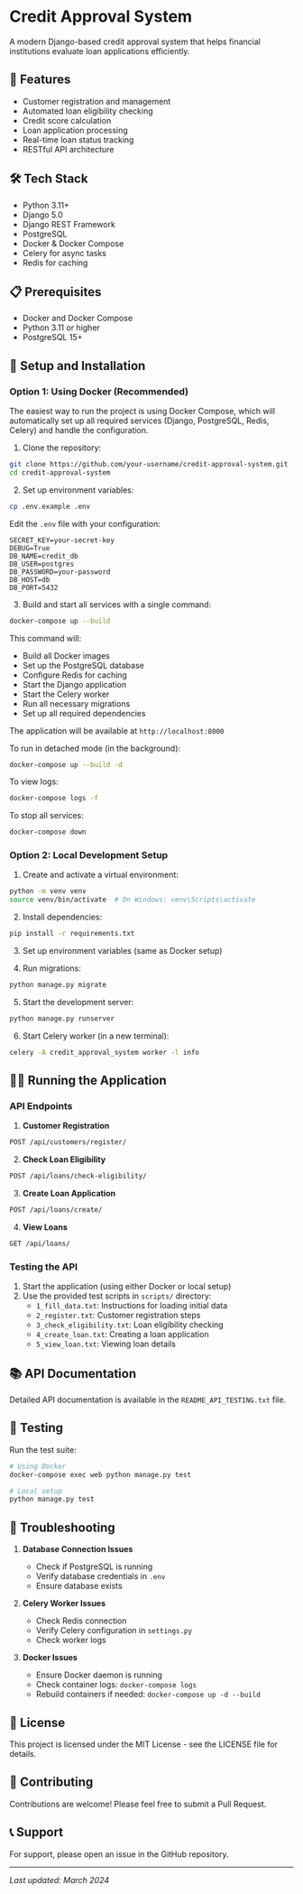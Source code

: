 # Credit Approval System

A modern Django-based credit approval system that helps financial institutions evaluate loan applications efficiently.

## 🚀 Features

- Customer registration and management
- Automated loan eligibility checking
- Credit score calculation
- Loan application processing
- Real-time loan status tracking
- RESTful API architecture

## 🛠️ Tech Stack

- Python 3.11+
- Django 5.0
- Django REST Framework
- PostgreSQL
- Docker & Docker Compose
- Celery for async tasks
- Redis for caching

## 📋 Prerequisites

- Docker and Docker Compose
- Python 3.11 or higher
- PostgreSQL 15+

## 🚀 Setup and Installation

### Option 1: Using Docker (Recommended)

The easiest way to run the project is using Docker Compose, which will automatically set up all required services (Django, PostgreSQL, Redis, Celery) and handle the configuration.

1. Clone the repository:
```bash
git clone https://github.com/your-username/credit-approval-system.git
cd credit-approval-system
```

2. Set up environment variables:
```bash
cp .env.example .env
```
Edit the `.env` file with your configuration:
```
SECRET_KEY=your-secret-key
DEBUG=True
DB_NAME=credit_db
DB_USER=postgres
DB_PASSWORD=your-password
DB_HOST=db
DB_PORT=5432
```

3. Build and start all services with a single command:
```bash
docker-compose up --build
```
This command will:
- Build all Docker images
- Set up the PostgreSQL database
- Configure Redis for caching
- Start the Django application
- Start the Celery worker
- Run all necessary migrations
- Set up all required dependencies

The application will be available at `http://localhost:8000`

To run in detached mode (in the background):
```bash
docker-compose up --build -d
```

To view logs:
```bash
docker-compose logs -f
```

To stop all services:
```bash
docker-compose down
```

### Option 2: Local Development Setup

1. Create and activate a virtual environment:
```bash
python -m venv venv
source venv/bin/activate  # On Windows: venv\Scripts\activate
```

2. Install dependencies:
```bash
pip install -r requirements.txt
```

3. Set up environment variables (same as Docker setup)

4. Run migrations:
```bash
python manage.py migrate
```

5. Start the development server:
```bash
python manage.py runserver
```

6. Start Celery worker (in a new terminal):
```bash
celery -A credit_approval_system worker -l info
```

## 🏃‍♂️ Running the Application

### API Endpoints

1. **Customer Registration**
```bash
POST /api/customers/register/
```

2. **Check Loan Eligibility**
```bash
POST /api/loans/check-eligibility/
```

3. **Create Loan Application**
```bash
POST /api/loans/create/
```

4. **View Loans**
```bash
GET /api/loans/
```

### Testing the API

1. Start the application (using either Docker or local setup)
2. Use the provided test scripts in `scripts/` directory:
   - `1_fill_data.txt`: Instructions for loading initial data
   - `2_register.txt`: Customer registration steps
   - `3_check_eligibility.txt`: Loan eligibility checking
   - `4_create_loan.txt`: Creating a loan application
   - `5_view_loan.txt`: Viewing loan details

## 📚 API Documentation

Detailed API documentation is available in the `README_API_TESTING.txt` file.

## 🧪 Testing

Run the test suite:
```bash
# Using Docker
docker-compose exec web python manage.py test

# Local setup
python manage.py test
```

## 🔧 Troubleshooting

1. **Database Connection Issues**
   - Check if PostgreSQL is running
   - Verify database credentials in `.env`
   - Ensure database exists

2. **Celery Worker Issues**
   - Check Redis connection
   - Verify Celery configuration in `settings.py`
   - Check worker logs

3. **Docker Issues**
   - Ensure Docker daemon is running
   - Check container logs: `docker-compose logs`
   - Rebuild containers if needed: `docker-compose up -d --build`

## 📝 License

This project is licensed under the MIT License - see the LICENSE file for details.

## 👥 Contributing

Contributions are welcome! Please feel free to submit a Pull Request.

## 📞 Support

For support, please open an issue in the GitHub repository.

---
*Last updated: March 2024*
